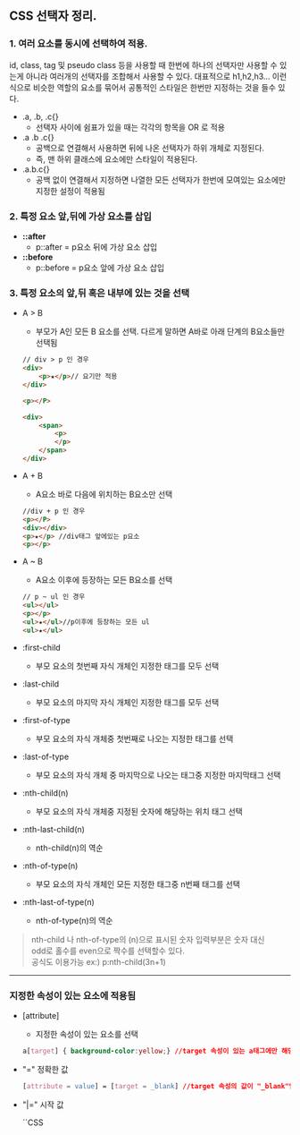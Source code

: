 ## CSS 선택자 정리.

### 1. 여러 요소를 동시에 선택하여 적용.
id, class, tag 및 pseudo class 등을 사용할 때 한번에 하나의 선택자만 사용할 수 있는게 아니라 여러개의 선택자를 조합해서 사용할 수 있다. 대표적으로 h1,h2,h3... 이런식으로 비슷한 역할의 요소를 묶어서 공통적인 스타일은 한번만 지정하는 것을 들수 있다.

- .a, .b, .c{}
    - 선택자 사이에 쉼표가 있을 때는 각각의 항목을 OR 로 적용 
- .a .b .c{}
    - 공백으로 연결해서 사용하면 뒤에 나온 선택자가 하위 개체로 지정된다.
    - 즉, 맨 하위 클래스에 요소에만 스타일이 적용된다.
- .a.b.c{}
    - 공백 없이 연결해서 지정하면 나열한 모든 선택자가 한번에 모여있는 요소에만 지정한 설정이 적용됨

### 2. 특정 요소 앞,뒤에 가상 요소를 삽입
- **::after** 
    - p::after = p요소 뒤에 가상 요소 삽입
- **::before** 
    - p::before = p요소 앞에 가상 요소 삽입

### 3. 특정 요소의 앞,뒤 혹은 내부에 있는 것을 선택
- A > B
    - 부모가 A인 모든 B 요소를 선택. 다르게 말하면 A바로 아래 단계의 B요소들만 선택됨

    ```HTML
    // div > p 인 경우 
    <div>
        <p>★</p>// 요기만 적용
    </div>

    <p></P>

    <div>
        <span>
            <p>
            </p>
        </span>
    </div>

    ```
- A + B
    - A요소 바로 다음에 위치하는 B요소만 선택

    ```HTML
    //div + p 인 경우
    <p></P>
    <div></div>
    <p>★</p> //div태그 앞에있는 p요소
    <p></p>
    ```

- A ~ B
    - A요소 이후에 등장하는 모든 B요소를 선택

    ```HTML
    // p ~ ul 인 경우
    <ul></ul>
    <p></p>
    <ul>★</ul>//p이후에 등장하는 모든 ul
    <ul>★</ul>
    ```
- :first-child
    - 부모 요소의 첫번째 자식 개체인 지정한 태그를 모두 선택
- :last-child
    - 부모 요소의 마지막 자식 개체인 지정한 태그를 모두 선택
- :first-of-type
    - 부모 요소의 자식 개체중 첫번째로 나오는 지정한 태그를 선택
- :last-of-type
    - 부모 요소의 자식 개체 중 마지막으로 나오는 태그중 지정한 마지막태그 선택
- :nth-child(n)
    - 부모 요소의 자식 개체중 지정된 숫자에 해당하는 위치 태그 선택
- :nth-last-child(n)
    - nth-child(n)의 역순
- :nth-of-type(n)
    - 부모 요소의 자식 개체인 모든 지정한 태그중 n번째 태그를 선택
- :nth-last-of-type(n)
    - nth-of-type(n)의 역순
> nth-child 나 nth-of-type의 (n)으로 표시된 숫자 입력부분은 숫자 대신 <br>odd로 홀수를 even으로 짝수를 선택할수 있다.<br> 공식도 이용가능 ex:) p:nth-child(3n+1) 
---
### 지정한 속성이 있는 요소에 적용됨
- [attribute]
    - 지정한 속성이 있는 요소를 선택

    ```CSS
    a[target] { background-color:yellow;} //target 속성이 있는 a태그에만 해당스타일 적용
    ```
- "=" 정확한 값
    
    ```CSS
    [attribute = value] = [target = _blank] //target 속성의 값이 "_blank"인 요소에 적용
    ```
- "|=" 시작 값

    ``CSS
    
    ```
